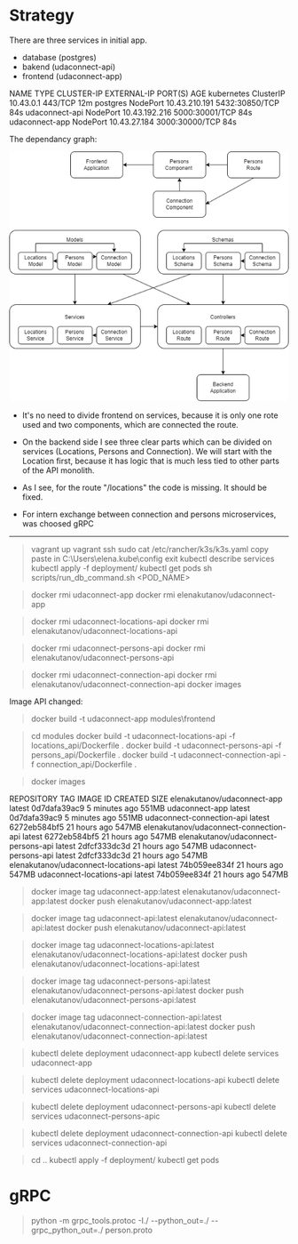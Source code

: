 # Strategy

There are three services in initial app.
- database (postgres)
- bakend (udaconnect-api)
- frontend (udaconnect-app)

NAME             TYPE        CLUSTER-IP      EXTERNAL-IP   PORT(S)          AGE
kubernetes       ClusterIP   10.43.0.1       <none>        443/TCP          12m
postgres         NodePort    10.43.210.191   <none>        5432:30850/TCP   84s
udaconnect-api   NodePort    10.43.192.216   <none>        5000:30001/TCP   84s
udaconnect-app   NodePort    10.43.27.184    <none>        3000:30000/TCP   84s

The dependancy graph:

![alt text](DependencyGraph.png)

- It's no need to divide frontend on services, because it is only one rote used and two components, which are connected the route.

- On the backend side I see three clear parts which can be divided on services (Locations, Persons and Connection).
We will start with the Location first, because it has logic that is much less tied to other parts of the API monolith.

- As I see, for the route "/locations" the code is missing. It should be fixed.

- For intern exchange between connection and persons microservices, was choosed gRPC

-----------------------------------------------------------------------------------------------
> vagrant up
> vagrant ssh
> sudo cat /etc/rancher/k3s/k3s.yaml
copy paste in C:\Users\elena\.kube\config
> exit
> kubectl describe services
> kubectl apply -f deployment/
> kubectl get pods
> sh scripts/run_db_command.sh <POD_NAME>

> docker rmi udaconnect-app
> docker rmi elenakutanov/udaconnect-app

> docker rmi udaconnect-locations-api
> docker rmi elenakutanov/udaconnect-locations-api

> docker rmi udaconnect-persons-api
> docker rmi elenakutanov/udaconnect-persons-api

> docker rmi udaconnect-connection-api
> docker rmi elenakutanov/udaconnect-connection-api
> docker images

Image API changed:

> docker build -t udaconnect-app modules\frontend

> cd modules
> docker build -t udaconnect-locations-api -f locations_api/Dockerfile .
> docker build -t udaconnect-persons-api -f persons_api/Dockerfile .
> docker build -t udaconnect-connection-api -f connection_api/Dockerfile .

> docker images

REPOSITORY                               TAG       IMAGE ID       CREATED         SIZE
elenakutanov/udaconnect-app              latest    0d7dafa39ac9   5 minutes ago   551MB
udaconnect-app                           latest    0d7dafa39ac9   5 minutes ago   551MB
udaconnect-connection-api                latest    6272eb584bf5   21 hours ago    547MB
elenakutanov/udaconnect-connection-api   latest    6272eb584bf5   21 hours ago    547MB
elenakutanov/udaconnect-persons-api      latest    2dfcf333dc3d   21 hours ago    547MB
udaconnect-persons-api                   latest    2dfcf333dc3d   21 hours ago    547MB
elenakutanov/udaconnect-locations-api    latest    74b059ee834f   21 hours ago    547MB
udaconnect-locations-api                 latest    74b059ee834f   21 hours ago    547MB


> docker image tag udaconnect-app:latest elenakutanov/udaconnect-app:latest
> docker push elenakutanov/udaconnect-app:latest

> docker image tag udaconnect-api:latest elenakutanov/udaconnect-api:latest
> docker push elenakutanov/udaconnect-api:latest

> docker image tag udaconnect-locations-api:latest elenakutanov/udaconnect-locations-api:latest
> docker push elenakutanov/udaconnect-locations-api:latest

> docker image tag udaconnect-persons-api:latest elenakutanov/udaconnect-persons-api:latest
> docker push elenakutanov/udaconnect-persons-api:latest

> docker image tag udaconnect-connection-api:latest elenakutanov/udaconnect-connection-api:latest
> docker push elenakutanov/udaconnect-connection-api:latest


> kubectl delete deployment udaconnect-app
> kubectl delete services udaconnect-app

> kubectl delete deployment udaconnect-locations-api
> kubectl delete services udaconnect-locations-api

> kubectl delete deployment udaconnect-persons-api
> kubectl delete services udaconnect-persons-apic

> kubectl delete deployment udaconnect-connection-api
> kubectl delete services udaconnect-connection-api

> cd ..
> kubectl apply -f deployment/
> kubectl get pods


# gRPC

> python -m grpc_tools.protoc -I./ --python_out=./ --grpc_python_out=./ person.proto



